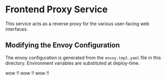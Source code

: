 # Frontend Proxy Service

This service acts as a reverse proxy for the various user-facing web interfaces.

## Modifying the Envoy Configuration

The envoy configuration is generated from the `envoy.tmpl.yaml` file in this
directory. Environment variables are substituted at deploy-time.

wow !!
wow !!
wow !!
